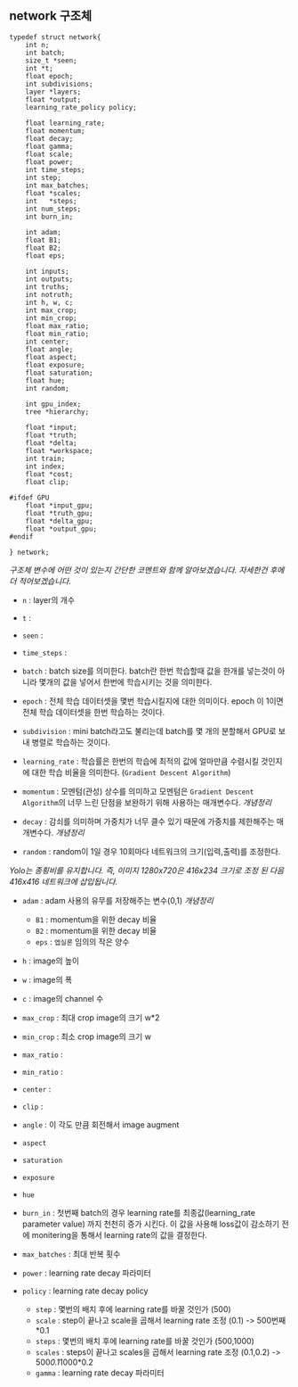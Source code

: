 ## network 구조체

```
typedef struct network{
    int n;                            
    int batch;                        
    size_t *seen;
    int *t;
    float epoch;                     
    int subdivisions;
    layer *layers;
    float *output;
    learning_rate_policy policy;

    float learning_rate;
    float momentum;
    float decay;
    float gamma;
    float scale;
    float power;
    int time_steps;
    int step;
    int max_batches;
    float *scales;
    int   *steps;
    int num_steps;
    int burn_in;

    int adam;
    float B1;
    float B2;
    float eps;

    int inputs;
    int outputs;
    int truths;
    int notruth;
    int h, w, c;
    int max_crop;
    int min_crop;
    float max_ratio;
    float min_ratio;
    int center;
    float angle;
    float aspect;
    float exposure;
    float saturation;
    float hue;
    int random;

    int gpu_index;
    tree *hierarchy;

    float *input;
    float *truth;
    float *delta;
    float *workspace;
    int train;
    int index;
    float *cost;
    float clip;

#ifdef GPU
    float *input_gpu;
    float *truth_gpu;
    float *delta_gpu;
    float *output_gpu;
#endif

} network;
```

*구조체 변수에 어떤 것이 있는지 간단한 코멘트와 함께 알아보겠습니다. 자세한건 후에 더 적어보겠습니다.*

- `n` : layer의 개수

- `t` :

- `seen` :

- `time_steps` :

- `batch` : batch size를 의미한다. batch란 한번 학습할때 값을 한개를 넣는것이 아니라 몇개의 값을 넣어서 한번에 학습시키는 것을 의미한다.

- `epoch` : 전체 학습 데이터셋을 몇번 학습시킬지에 대한 의미이다. epoch 이 1이면 전체 학습 데이터셋을 한번 학습하는 것이다.

- `subdivision` : mini batch라고도 불리는데 batch를 몇 개의 분할해서 GPU로 보내 병렬로 학습하는 것이다.

- `learning_rate` : 학습률은 한번의 학습에 최적의 값에 얼마만큼 수렴시킬 것인지에 대한 학습 비율을 의미한다. (`Gradient Descent Algorithm`)

- `momentum` : 모멘텀(관성) 상수를 의미하고 모멘텀은 `Gradient Descent Algorithm`의 너무 느린 단점을 보완하기 위해 사용하는 매개변수다. *개념정리*

- `decay` : 감쇠를 의미하며 가중치가 너무 클수 있기 때문에 가중치를 제한해주는 매개변수다. *개념정리*

- `random` : random이 1일 경우 10회마다 네트워크의 크기(입력,출력)를 조정한다.

*Yolo는 종횡비를 유지합니다. 즉, 이미지 1280x720은 416x234 크기로 조정 된 다음 416x416 네트워크에 삽입됩니다.*

- `adam` : adam 사용의 유무를 저장해주는 변수(0,1) *개념정리*
  + `B1` : momentum을 위한 decay 비율
  + `B2` : momentum을 위한 decay 비율
  + `eps` : `엡실론` 임의의 작은 양수

- `h` : image의 높이

- `w` : image의 폭

- `c` : image의 channel 수

- `max_crop` : 최대 crop image의 크기 w*2

- `min_crop` : 최소 crop image의 크기 w

- `max_ratio` :

- `min_ratio` :

- `center` :

- `clip` :

- `angle` : 이 각도 만큼 회전해서 image augment

- `aspect`

- `saturation`

- `exposure`

- `hue`

- `burn_in` : 첫번째 batch의 경우 learning rate를 최종값(learning_rate parameter value) 까지 천천히 증가 시킨다. 이 값을 사용해 loss값이 감소하기 전에 monitering을 통해서 learning rate의 값을 결정한다.

- `max_batches` : 최대 반복 횟수

- `power` : learning rate decay 파라미터

- `policy` : learning rate decay policy
  + `step` : 몇번의 배치 후에 learning rate를 바꿀 것인가 (500)
  + `scale` : step이 끝나고 scale을 곱해서 learning rate 조정 (0.1) -> 500번째*0.1
  + `steps` : 몇번의 배치 후에 learning rate를 바꿀 것인가 (500,1000)
  + `scales` : steps이 끝나고 scales을 곱해서 learning rate 조정 (0.1,0.2) -> 500*0.1*1000*0.2
  + `gamma` : learning rate decay 파라미터
